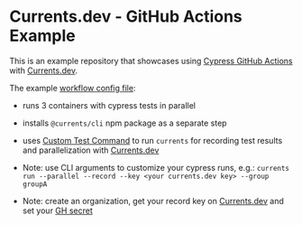 # Currents.dev - GitHub Actions Example

This is an example repository that showcases using [Cypress GitHub Actions](https://github.com/cypress-io/github-action) with [Currents.dev](https://currents.dev).

The example [workflow config file](https://github.com/currents-dev/gh-actions-example/blob/main/.github/workflows/currents.yml):

- runs 3 containers with cypress tests in parallel

- installs `@currents/cli` npm package as a separate step

- uses [Custom Test Command](https://github.com/cypress-io/github-action#custom-test-command) to run `currents` for recording test results and parallelization with [Currents.dev](https://currents.dev)

- Note: use CLI arguments to customize your cypress runs, e.g.: `currents run --parallel --record --key <your currents.dev key> --group groupA`

- Note: create an organization, get your record key on [Currents.dev](https://app.currents.dev) and set your [GH secret](https://docs.github.com/en/actions/reference/encrypted-secrets)

